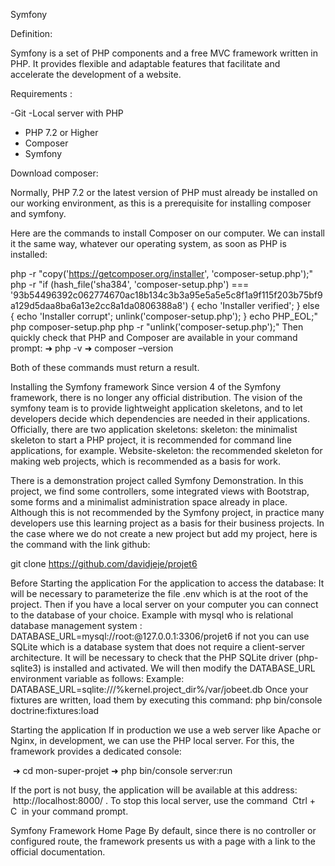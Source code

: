  Symfony

Definition:

Symfony is a set of PHP components and a free MVC framework written in PHP. It provides flexible and adaptable features that facilitate and accelerate the development of a website.


Requirements :

-Git
-Local server with PHP
- PHP 7.2 or Higher
- Composer
- Symfony


Download composer:

Normally, PHP 7.2 or the latest version of PHP must already be installed on our working environment, as this is a prerequisite for installing composer and symfony.

Here are the commands to install Composer on our computer. We can install it the same way, whatever our operating system, as soon as PHP is installed:

php -r "copy('https://getcomposer.org/installer', 'composer-setup.php');"
php -r "if (hash_file('sha384', 'composer-setup.php') === '93b54496392c062774670ac18b134c3b3a95e5a5e5c8f1a9f115f203b75bf9a129d5daa8ba6a13e2cc8a1da0806388a8') { echo 'Installer verified'; } else { echo 'Installer corrupt'; unlink('composer-setup.php'); } echo PHP_EOL;"
php composer-setup.php
php -r "unlink('composer-setup.php');"
Then quickly check that PHP and Composer are available in your command prompt:
➜ php -v
➜ composer –version

Both of these commands must return a result. 

Installing the Symfony framework
Since version 4 of the Symfony framework, there is no longer any official distribution.
The vision of the symfony team is to provide lightweight application skeletons, and to let developers decide which dependencies are needed in their applications.
Officially, there are two application skeletons:
skeleton: the minimalist skeleton to start a PHP project, it is recommended for command line applications, for example.
Website-skeleton: the recommended skeleton for making web projects, which is recommended as a basis for work.

There is a demonstration project called Symfony Demonstration. In this project, we find some controllers, some integrated views with Bootstrap, some forms and a minimalist administration space already in place.
Although this is not recommended by the Symfony project, in practice many developers use this learning project as a basis for their business projects.
In the case where we do not create a new project but add my project, here is the command with the link github:
 
git clone  https://github.com/davidjeje/projet6


Before Starting the application 
For the application to access the database:
It will be necessary to parameterize the file .env which is at the root of the project. Then if you have a local server on your computer you can connect to the database of your choice. Example with mysql who is relational database management system :
DATABASE_URL=mysql://root:@127.0.0.1:3306/projet6
if not you can use SQLite which is a database system that does not require a client-server architecture. It will be necessary to check that the PHP SQLite driver (php-sqlite3) is installed and activated. We will then modify the DATABASE_URL environment variable as follows:
Example:
DATABASE_URL=sqlite:///%kernel.project_dir%/var/jobeet.db 
Once your fixtures are written, load them by executing this command:
 php bin/console doctrine:fixtures:load

Starting the application 
If in production we use a web server like Apache or Nginx, in development, we can use the PHP local server. For this, the framework provides a dedicated console:

 ➜ cd mon-super-projet
 ➜ php bin/console server:run

If the port is not busy, the application will be available at this address: 
 http://localhost:8000/ .
To stop this local server, use the command  Ctrl + C  in your command prompt.

Symfony Framework Home Page By default, since there is no controller or configured route, the framework presents us with a page with a link to the official documentation. 




